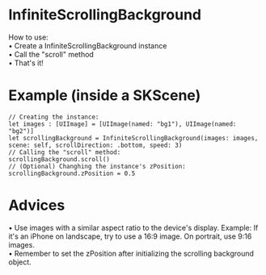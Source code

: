 # InfiniteScrollingBackground
How to use: <br />
• Create a InfiniteScrollingBackground instance <br />
• Call the "scroll" method <br />
• That's it! <br />

# Example (inside a SKScene)
```
// Creating the instance:
let images : [UIImage] = [UIImage(named: "bg1"), UIImage(named: "bg2")]
let scrollingBackground = InfiniteScrollingBackground(images: images, scene: self, scrollDirection: .bottom, speed: 3)
// Calling the "scroll" method:
scrollingBackground.scroll()
// (Optional) Changhing the instance's zPosition:
scrollingBackground.zPosition = 0.5
```

# Advices
• Use images with a similar aspect ratio to the device's display. Example: If it's an iPhone on landscape, try to use a 16:9 image. On portrait, use 9:16 images. <br />
• Remember to set the zPosition after initializing the scrolling background object.
